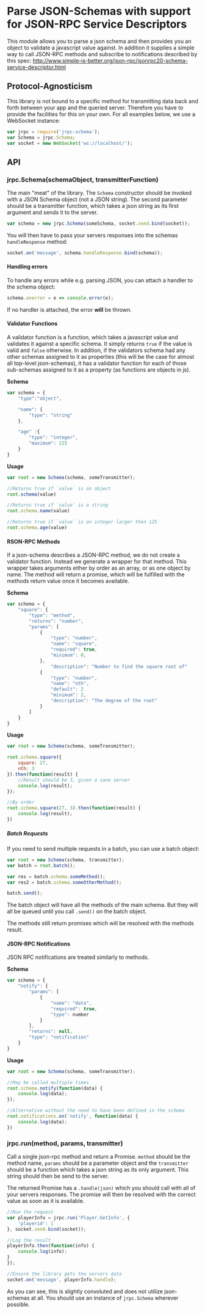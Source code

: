 Parse JSON-Schemas with support for JSON-RPC Service Descriptors
================================================================
This module allows you to parse a json schema and then provides you an object to validate a javascript value against.
In addition it supplies a simple way to call JSON-RPC methods and subscribe to notifications described by this spec:
http://www.simple-is-better.org/json-rpc/jsonrpc20-schema-service-descriptor.html

Protocol-Agnosticism
--------------------
This library is not bound to a specific method for transmitting data back and forth between your app and the queried server.
Therefore you have to provide the facilities for this on your own. For all examples below, we use a WebSocket instance:

```js
var jrpc = require('jrpc-schema');
var Schema = jrpc.Schema;
var socket = new WebSocket('ws://localhost/');
```

API
---
### jrpc.Schema(schemaObject, transmitterFunction)
The main "meat" of the library. The `Schema` constructor should be invoked with a JSON Schema object (not a JSON string). The second parameter should be a transmitter function, which takes a json string as its first argument and sends it to the server.

```js
var schema = new jrpc.Schema(someSchema, socket.send.bind(socket));
```

You will then have to pass your servers responses into the schemas `handleResponse` method:
```js
socket.on('message', schema.handleResponse.bind(schema));
```

#### Handling errors
To handle any errors while e.g. parsing JSON, you can attach a handler to the schema object:
```js
schema.onerror = e => console.error(e);
```

If no handler is attached, the error **will** be thrown.

#### Validator Functions
A validator function is a function, which takes a javascript value and validates it against a specific schema. It simply returns `true` if the value is valid and `false` otherwise.
In addition, if the validators schema had any other schemas assigned to it as properties (this will be the case for almost all top-level json-schemas), it has a validator function for each of those sub-schemas assigned to it as a property (as functions are objects in js).

**Schema**
```js
var schema = {
	"type":"object",

	"name": {
		"type": "string"
	},

	"age" :{
		"type": "integer",
		"maximum": 125
	}
}
```

**Usage**
```js
var root = new Schema(schema, someTransmitter);

//Returns true if `value` is an object
root.schema(value)

//Returns true if `value` is a string
root.schema.name(value)

//Returns true if `value` is an integer larger then 125
root.schema.age(value)
```

#### RSON-RPC Methods
If a json-schema describes a JSON-RPC method, we do not create a validator function. Instead we generate a wrapper for that method. This wrapper takes arguments either by order as an array, or as one object by name. The method will return a promise, which will be fulfilled with the methods return value once it becomes available.

**Schema**
```js
var schema = {
	"square": {
		"type": "method",
		"returns": "number",
		"params": [
			{
				"type": "number",
				"name": "square",
				"required": true,
				"minimum": 0,
		    },
				"description": "Number to find the square root of"
		    {
		    	"type": "number",
		    	"name": "nth",
		    	"default": 2
		    	"minimum": 2,
		    	"description": "The degree of the root"
			}
		]
	}
}
```

**Usage**
```js
var root = new Schema(schema, someTransmitter);

root.schema.square({
	square: 27,
	nth: 3
}).then(function(result) {
	//Result should be 3, given a sane server
	console.log(result);
});

//By order
root.schema.square(27, 3).then(function(result) {
	console.log(result);
})
```

##### Batch Requests
If you need to send multiple requests in a batch, you can use a batch object:

```js
var root = new Schema(schema, transmitter);
var batch = root.batch();

var res = batch.schema.someMethod();
var res2 = batch.schema.someOtherMethod();

batch.send();
```

The batch object will have all the methods of the main schema. But they will all be queued until you call `.send()` on the batch object.

The methods still return promises which will be resolved with the methods result.

#### JSON-RPC Notifications
JSON RPC notifications are treated similarly to methods.

**Schema**
```js
var schema = {
	"notify": {
		"params": [
			{
				"name": "data",
				"required": true,
				"type": number
			}
		],
		"returns": null,
		"type": "notification"
	}
}
```

**Usage**
```js
var root = new Schema(schema, someTransmitter);

//May be called multiple times
root.schema.notify(function(data) {
	console.log(data);
});

//Alternative without the need to have been defined in the schema
root.notifications.on('notify', function(data) {
	console.log(data);
})
```

### jrpc.run(method, params, transmitter)
Call a single json-rpc method and return a Promise.
`method` should be the method name, `params` should be a parameter object and the `transmitter` should be a function which takes a json string as its only argument. This string should then be send to the server.

The returned Promise has a `.handle(json)` which you should call with all of your servers responses. The promise will then be resolved with the correct value as soon as it is available.

```js
//Run the request
var playerInfo = jrpc.run('Player.GetInfo', {
	'playerid': 1
}, socket.send.bind(socket));

//Log the result
playerInfo.then(function(info) {
	console.log(info);
}
});

//Ensure the library gets the servers data
socket.on('message', playerInfo.handle);
```

As you can see, this is slightly convoluted and does not utilize json-schemas at all.
You should use an instance of `jrpc.Schema` wherever possible.
